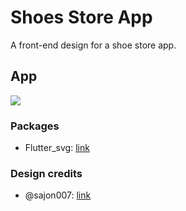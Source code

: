 # Shoes Store App

A front-end design for a shoe store app.

## App

![](screenshots.png)

### Packages

* Flutter_svg: [link](https://pub.dev/packages/flutter_svg)

### Design credits

* @sajon007: [link](https://www.instagram.com/sajon007/)